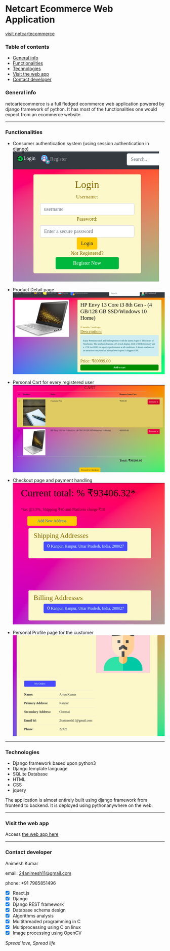 # Netcart Ecommerce Web Application
[visit netcartecommerce](http://netcartecommerce.pythonanywhere.com/ "netcartecommerce")
### Table of contents
* [General info](#general-info)
* [Functionalities](#functionalities)
* [Technologies](#technologies)
* [Visit the web app](#visit-the-web-app)
* [Contact developer](#contact-developer)

### General info
netcartecommerce is a full fledged ecommerce web application powered by django framework of python. It has most of the functionalities one would expect from an ecommerce website.
___

### Functionalities
* Consumer authentication system
    (using session authentication in django)
    ![Alt text](auth.png)

* Product Detail page
    ![Alt text](product-detail.png)

* Personal Cart for every registered user
    ![Alt text](cart.png)

* Checkout page and payment handling
    ![Alt text](checkout.png)

* Personal Profile page for the customer
    ![Alt text](profile.png)
___

### Technologies
* Django framework based upon python3
* Django template language
* SQLite Database
* HTML
* CSS
* jquery

The application is almost entirely built using django framework from frontend to backend. It is deployed using pythonanywhere on the web. 
___

### Visit the web app
Access [the web app here](http://netcartecommerce.pythonanywhere.com/ "netcartecommerce")

___
### Contact developer
                
Animesh Kumar

email: 24animesh11@gmail.com 

phone: +91 7985851496 

<!-- Task List -->
* [x] React.js
* [x] Django
* [x] Django REST framework
* [x] Database schema design
* [x] Algorithms analysis
* [x] Multithreaded programming in C
* [x] Multiprocessing using C on linux
* [x] Image processing using OpenCV

_Spread love, Spread life_
